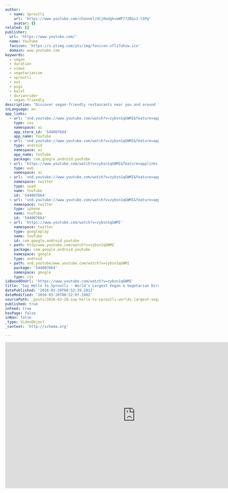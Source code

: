 ```yaml
---
author:
  - name: Sproutli
    url: 'https://www.youtube.com/channel/UCj0odgkveWP77ZBqiJ-lSPg'
    avatar: {}
related: []
publisher:
  url: 'https://www.youtube.com/'
  name: YouTube
  favicon: 'https://s.ytimg.com/yts/img/favicon-vflz7uhzw.ico'
  domain: www.youtube.com
keywords:
  - vegan
  - duration
  - views
  - vegetarianism
  - sproutli
  - eat
  - pigs
  - kalel
  - durianrider
  - vegan-friendly
description: "Discover vegan-friendly restaurants near you and around the world with Sproutli. With Sproutli, it's never been easier to go vegan and we want to help 1 million people adopt a vegan lifestyle by 2020! Sproutli helps you to find restaurants, cafes, clothing & shoes, accommodation, events, and professionals that are all vegan-friendly."
inLanguage: en
app_links:
  - url: 'vnd.youtube://www.youtube.com/watch?v=zybsn1qGWMI&feature=applinks'
    type: ios
    namespace: ai
    app_store_id: '544007664'
    app_name: YouTube
  - url: 'vnd.youtube://www.youtube.com/watch?v=zybsn1qGWMI&feature=applinks'
    type: android
    namespace: ai
    app_name: YouTube
    package: com.google.android.youtube
  - url: 'https://www.youtube.com/watch?v=zybsn1qGWMI&feature=applinks'
    type: web
    namespace: ai
  - url: 'vnd.youtube://www.youtube.com/watch?v=zybsn1qGWMI&feature=applinks'
    namespace: twitter
    type: ipad
    name: YouTube
    id: '544007664'
  - url: 'vnd.youtube://www.youtube.com/watch?v=zybsn1qGWMI&feature=applinks'
    namespace: twitter
    type: iphone
    name: YouTube
    id: '544007664'
  - url: 'https://www.youtube.com/watch?v=zybsn1qGWMI'
    namespace: twitter
    type: googleplay
    name: YouTube
    id: com.google.android.youtube
  - path: http/www.youtube.com/watch?v=zybsn1qGWMI
    package: com.google.android.youtube
    namespace: google
    type: android
  - path: vnd.youtube/www.youtube.com/watch?v=zybsn1qGWMI
    package: '544007664'
    namespace: google
    type: ios
isBasedOnUrl: 'https://www.youtube.com/watch?v=zybsn1qGWMI'
title: "Say Hello to Sproutli - World's Largest Vegan & Vegetarian Directory"
datePublished: '2016-03-20T00:53:39.281Z'
dateModified: '2016-03-20T00:52:07.160Z'
sourcePath: _posts/2016-03-20-say-hello-to-sproutli-worlds-largest-vegan-and-vegetarian-d.md
published: true
inFeed: true
hasPage: false
inNav: false
_type: VideoObject
_context: 'http://schema.org'

---
```

<iframe src="https://cdn.embedly.com/widgets/media.html?src=https%3A%2F%2Fwww.youtube.com%2Fembed%2Fzybsn1qGWMI%3Ffeature%3Doembed&amp;url=https%3A%2F%2Fwww.youtube.com%2Fwatch%3Fv%3Dzybsn1qGWMI&amp;image=https%3A%2F%2Fi.ytimg.com%2Fvi%2Fzybsn1qGWMI%2Fhqdefault.jpg&amp;key=b7d04c9b404c499eba89ee7072e1c4f7&amp;type=text%2Fhtml&amp;schema=youtube" width="854" height="480" scrolling="no" frameborder="0" allowfullscreen="allowfullscreen" style=""></iframe>